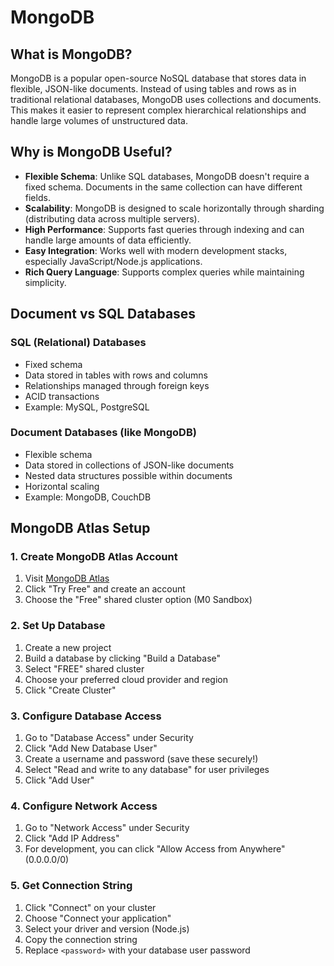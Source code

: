 # MongoDB

## What is MongoDB?

MongoDB is a popular open-source NoSQL database that stores data in flexible, JSON-like documents. Instead of using tables and rows as in traditional relational databases, MongoDB uses collections and documents. This makes it easier to represent complex hierarchical relationships and handle large volumes of unstructured data.

## Why is MongoDB Useful?

- **Flexible Schema**: Unlike SQL databases, MongoDB doesn't require a fixed schema. Documents in the same collection can have different fields.
- **Scalability**: MongoDB is designed to scale horizontally through sharding (distributing data across multiple servers).
- **High Performance**: Supports fast queries through indexing and can handle large amounts of data efficiently.
- **Easy Integration**: Works well with modern development stacks, especially JavaScript/Node.js applications.
- **Rich Query Language**: Supports complex queries while maintaining simplicity.

## Document vs SQL Databases

### SQL (Relational) Databases

- Fixed schema
- Data stored in tables with rows and columns
- Relationships managed through foreign keys
- ACID transactions
- Example: MySQL, PostgreSQL

### Document Databases (like MongoDB)

- Flexible schema
- Data stored in collections of JSON-like documents
- Nested data structures possible within documents
- Horizontal scaling
- Example: MongoDB, CouchDB

## MongoDB Atlas Setup

### 1. Create MongoDB Atlas Account

1. Visit [MongoDB Atlas](https://www.mongodb.com/cloud/atlas)
2. Click "Try Free" and create an account
3. Choose the "Free" shared cluster option (M0 Sandbox)

### 2. Set Up Database

1. Create a new project
2. Build a database by clicking "Build a Database"
3. Select "FREE" shared cluster
4. Choose your preferred cloud provider and region
5. Click "Create Cluster"

### 3. Configure Database Access

1. Go to "Database Access" under Security
2. Click "Add New Database User"
3. Create a username and password (save these securely!)
4. Select "Read and write to any database" for user privileges
5. Click "Add User"

### 4. Configure Network Access

1. Go to "Network Access" under Security
2. Click "Add IP Address"
3. For development, you can click "Allow Access from Anywhere" (0.0.0.0/0)

### 5. Get Connection String

1. Click "Connect" on your cluster
2. Choose "Connect your application"
3. Select your driver and version (Node.js)
4. Copy the connection string
5. Replace `<password>` with your database user password
